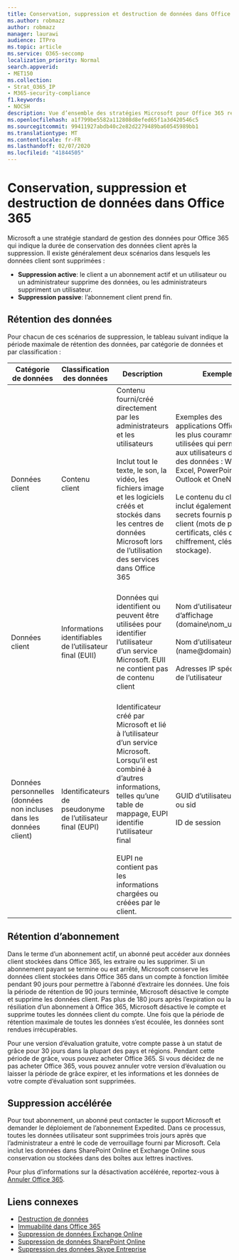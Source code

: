 ```yaml
---
title: Conservation, suppression et destruction de données dans Office 365
ms.author: robmazz
author: robmazz
manager: laurawi
audience: ITPro
ms.topic: article
ms.service: O365-seccomp
localization_priority: Normal
search.appverid:
- MET150
ms.collection:
- Strat_O365_IP
- M365-security-compliance
f1.keywords:
- NOCSH
description: Vue d’ensemble des stratégies Microsoft pour Office 365 relatives à la rétention, la suppression et la destruction des données.
ms.openlocfilehash: a1f799be5582a112808d8efed65f1a3d420546c5
ms.sourcegitcommit: 99411927abdb40c2e82d2279489ba60545989bb1
ms.translationtype: MT
ms.contentlocale: fr-FR
ms.lasthandoff: 02/07/2020
ms.locfileid: "41844505"
---
```

# <a name="data-retention-deletion-and-destruction-in-office-365"></a>Conservation, suppression et destruction de données dans Office 365

Microsoft a une stratégie standard de gestion des données pour Office 365 qui indique la durée de conservation des données client après la suppression. Il existe généralement deux scénarios dans lesquels les données client sont supprimées :

- **Suppression active**: le client a un abonnement actif et un utilisateur ou un administrateur supprime des données, ou les administrateurs suppriment un utilisateur.
- **Suppression passive**: l’abonnement client prend fin.

## <a name="data-retention"></a>Rétention des données

Pour chacun de ces scénarios de suppression, le tableau suivant indique la période maximale de rétention des données, par catégorie de données et par classification :

| Catégorie de données | Classification des données | Description | Exemples | Période de rétention |
|-----------------|-----------------|-----------------|----------------------------------|-------------------------------|
| Données client | Contenu client| Contenu fourni/créé directement par les administrateurs et les utilisateurs <br><br> Inclut tout le texte, le son, la vidéo, les fichiers image et les logiciels créés et stockés dans les centres de données Microsoft lors de l’utilisation des services dans Office 365 | Exemples des applications Office 365 les plus couramment utilisées qui permettent aux utilisateurs de créer des données : Word, Excel, PowerPoint, Outlook et OneNote <br><br> Le contenu du client inclut également les secrets fournis par le client (mots de passe, certificats, clés de chiffrement, clés de stockage). | **Scénario de suppression active :** au plus 30 jours <br><br> **Scénario de suppression passive :** au plus 180 jours |
| Données client | Informations identifiables de l’utilisateur final (EUII) | Données qui identifient ou peuvent être utilisées pour identifier l’utilisateur d’un service Microsoft. EUII ne contient pas de contenu client | Nom d’utilisateur ou nom d’affichage (domaine\nom_utilisateur) <br><br> Nom d’utilisateur principal (name@domain) <br><br>  Adresses IP spécifiques de l’utilisateur | **Scénario de suppression active :** au plus 180 jours (seule une action de l’administrateur client) <br><br> **Scénario de suppression passive :** au plus 180 jours |
| Données personnelles <br> (données non incluses dans les données client) | Identificateurs de pseudonyme de l’utilisateur final (EUPI) | Identificateur créé par Microsoft et lié à l’utilisateur d’un service Microsoft. Lorsqu’il est combiné à d’autres informations, telles qu’une table de mappage, EUPI identifie l’utilisateur final <br><br> EUPI ne contient pas les informations chargées ou créées par le client. | GUID d’utilisateur, PUIDs ou sid <br><br> ID de session | **Scénario de suppression active :** au plus 30 jours <br><br> **Scénario de suppression passive :** au plus 180 jours |

## <a name="subscription-retention"></a>Rétention d’abonnement

Dans le terme d’un abonnement actif, un abonné peut accéder aux données client stockées dans Office 365, les extraire ou les supprimer. Si un abonnement payant se termine ou est arrêté, Microsoft conserve les données client stockées dans Office 365 dans un compte à fonction limitée pendant 90 jours pour permettre à l’abonné d’extraire les données. Une fois la période de rétention de 90 jours terminée, Microsoft désactive le compte et supprime les données client. Pas plus de 180 jours après l’expiration ou la résiliation d’un abonnement à Office 365, Microsoft désactive le compte et supprime toutes les données client du compte. Une fois que la période de rétention maximale de toutes les données s’est écoulée, les données sont rendues irrécupérables.

Pour une version d’évaluation gratuite, votre compte passe à un statut de grâce pour 30 jours dans la plupart des pays et régions. Pendant cette période de grâce, vous pouvez acheter Office 365. Si vous décidez de ne pas acheter Office 365, vous pouvez annuler votre version d’évaluation ou laisser la période de grâce expirer, et les informations et les données de votre compte d’évaluation sont supprimées.

## <a name="expedited-deletion"></a>Suppression accélérée

Pour tout abonnement, un abonné peut contacter le support Microsoft et demander le déploiement de l’abonnement Expedited. Dans ce processus, toutes les données utilisateur sont supprimées trois jours après que l’administrateur a entré le code de verrouillage fourni par Microsoft. Cela inclut les données dans SharePoint Online et Exchange Online sous conservation ou stockées dans des boîtes aux lettres inactives.

Pour plus d’informations sur la désactivation accélérée, reportez-vous à [Annuler Office 365](https://docs.microsoft.com/office365/admin/subscriptions-and-billing/cancel-your-subscription).

## <a name="related-links"></a>Liens connexes

- [Destruction de données](office-365-data-destruction.md)
- [Immuabilité dans Office 365](office-365-data-immutability.md)
- [Suppression de données Exchange Online](office-365-exchange-online-data-deletion.md)
- [Suppression de données SharePoint Online](office-365-sharepoint-online-data-deletion.md)
- [Suppression des données Skype Entreprise](office-365-skype-data-deletion.md)
